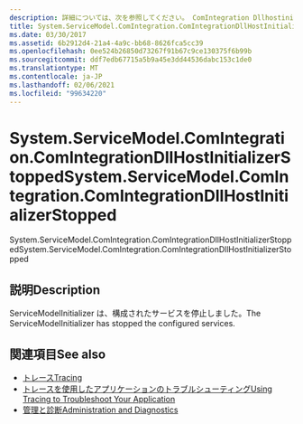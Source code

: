 ```yaml
---
description: 詳細については、次を参照してください。 ComIntegration Dllhostinitializer Erstopped
title: System.ServiceModel.ComIntegration.ComIntegrationDllHostInitializerStopped
ms.date: 03/30/2017
ms.assetid: 6b2912d4-21a4-4a9c-bb68-8626fca5cc39
ms.openlocfilehash: 0ee524b26850d73267f91b67c9ce130375f6b99b
ms.sourcegitcommit: ddf7edb67715a5b9a45e3dd44536dabc153c1de0
ms.translationtype: MT
ms.contentlocale: ja-JP
ms.lasthandoff: 02/06/2021
ms.locfileid: "99634220"
---
```

# <a name="systemservicemodelcomintegrationcomintegrationdllhostinitializerstopped"></a><span data-ttu-id="157e9-103">System.ServiceModel.ComIntegration.ComIntegrationDllHostInitializerStopped</span><span class="sxs-lookup"><span data-stu-id="157e9-103">System.ServiceModel.ComIntegration.ComIntegrationDllHostInitializerStopped</span></span>

<span data-ttu-id="157e9-104">System.ServiceModel.ComIntegration.ComIntegrationDllHostInitializerStopped</span><span class="sxs-lookup"><span data-stu-id="157e9-104">System.ServiceModel.ComIntegration.ComIntegrationDllHostInitializerStopped</span></span>  
  
## <a name="description"></a><span data-ttu-id="157e9-105">説明</span><span class="sxs-lookup"><span data-stu-id="157e9-105">Description</span></span>  

 <span data-ttu-id="157e9-106">ServiceModelInitializer は、構成されたサービスを停止しました。</span><span class="sxs-lookup"><span data-stu-id="157e9-106">The ServiceModelInitializer has stopped the configured services.</span></span>  
  
## <a name="see-also"></a><span data-ttu-id="157e9-107">関連項目</span><span class="sxs-lookup"><span data-stu-id="157e9-107">See also</span></span>

- [<span data-ttu-id="157e9-108">トレース</span><span class="sxs-lookup"><span data-stu-id="157e9-108">Tracing</span></span>](index.md)
- [<span data-ttu-id="157e9-109">トレースを使用したアプリケーションのトラブルシューティング</span><span class="sxs-lookup"><span data-stu-id="157e9-109">Using Tracing to Troubleshoot Your Application</span></span>](using-tracing-to-troubleshoot-your-application.md)
- [<span data-ttu-id="157e9-110">管理と診断</span><span class="sxs-lookup"><span data-stu-id="157e9-110">Administration and Diagnostics</span></span>](../index.md)
